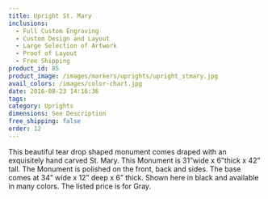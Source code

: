```yaml
---
title: Upright St. Mary
inclusions:
  - Full Custom Engraving
  - Custom Design and Layout
  - Large Selection of Artwork
  - Proof of Layout
  - Free Shipping
product_id: 85
product_image: /images/markers/uprights/upright_stmary.jpg
avail_colors: /images/color-chart.jpg
date: 2016-08-23 14:16:36
tags:
category: Uprights
dimensions: See Description
free_shipping: false
order: 12
---
```

This beautiful tear drop shaped monument comes draped with an exquisitely hand carved St. Mary. This Monument is 31”wide x 6”thick x 42” tall. The Monument is polished on the front, back and sides. The base comes at 34” wide x 12” deep x 6” thick. Shown here in black and available in many colors. The listed price is for Gray. 
